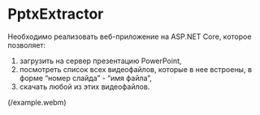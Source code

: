 # PptxExtractor

Необходимо реализовать веб-приложение на ASP.NET Core, которое позволяет:
1. загрузить на сервер презентацию PowerPoint,
2. посмотреть список всех видеофайлов, которые в нее встроены, в форме “номер слайда” - “имя файла”,
3. скачать любой из этих видеофайлов.

(/example.webm)
